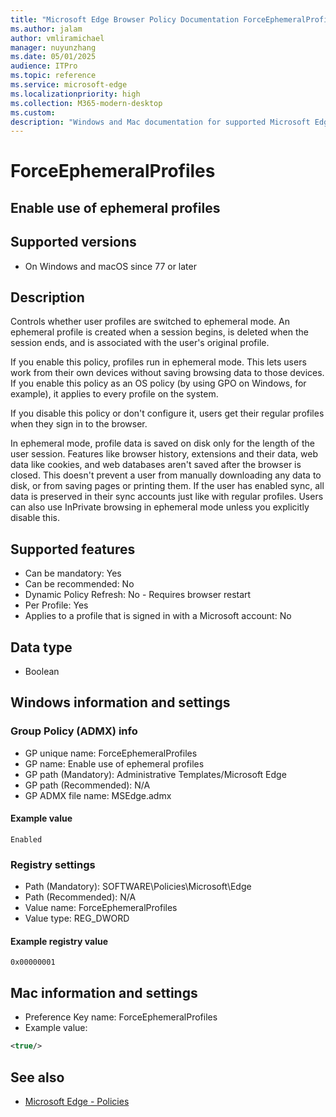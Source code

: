 ```yaml
---
title: "Microsoft Edge Browser Policy Documentation ForceEphemeralProfiles"
ms.author: jalam
author: vmliramichael
manager: nuyunzhang
ms.date: 05/01/2025
audience: ITPro
ms.topic: reference
ms.service: microsoft-edge
ms.localizationpriority: high
ms.collection: M365-modern-desktop
ms.custom:
description: "Windows and Mac documentation for supported Microsoft Edge Browser policy: Enable use of ephemeral profiles"
---
```


<!--THIS FILE IS AUTOMATICALLY GENERATED. MANUAL CHANGES WILL BE OVERWRITTEN.-->
<!--Please contact the Microsoft Edge Manageability team with any questions.-->

# ForceEphemeralProfiles

## Enable use of ephemeral profiles


## Supported versions

- On Windows and macOS since 77 or later

## Description

Controls whether user profiles are switched to ephemeral mode. An ephemeral profile is created when a session begins, is deleted when the session ends, and is associated with the user's original profile.

If you enable this policy, profiles run in ephemeral mode. This lets users work from their own devices without saving browsing data to those devices. If you enable this policy as an OS policy (by using GPO on Windows, for example), it applies to every profile on the system.

If you disable this policy or don't configure it, users get their regular profiles when they sign in to the browser.

In ephemeral mode, profile data is saved on disk only for the length of the user session. Features like browser history, extensions and their data, web data like cookies, and web databases aren't saved after the browser is closed. This doesn't prevent a user from manually downloading any data to disk, or from saving pages or printing them. If the user has enabled sync, all data is preserved in their sync accounts just like with regular profiles. Users can also use InPrivate browsing in ephemeral mode unless you explicitly disable this.

## Supported features

- Can be mandatory: Yes
- Can be recommended: No
- Dynamic Policy Refresh: No - Requires browser restart
- Per Profile: Yes
- Applies to a profile that is signed in with a Microsoft account: No

## Data type

- Boolean

## Windows information and settings

### Group Policy (ADMX) info

- GP unique name: ForceEphemeralProfiles
- GP name: Enable use of ephemeral profiles
- GP path (Mandatory): Administrative Templates/Microsoft Edge
- GP path (Recommended): N/A
- GP ADMX file name: MSEdge.admx

#### Example value

```
Enabled
```

### Registry settings

- Path (Mandatory): SOFTWARE\Policies\Microsoft\Edge
- Path (Recommended): N/A
- Value name: ForceEphemeralProfiles
- Value type: REG_DWORD

#### Example registry value

```
0x00000001
```


## Mac information and settings

- Preference Key name: ForceEphemeralProfiles
- Example value:

```xml
<true/>
```

## See also
- [Microsoft Edge - Policies](../microsoft-edge-policies.md)
